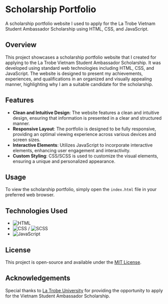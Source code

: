 # Scholarship Portfolio

A scholarship portfolio website I used to apply for the La Trobe Vietnam Student Ambassador Scholarship using HTML, CSS, and JavaScript.

## Overview

This project showcases a scholarship portfolio website that I created for applying to the La Trobe Vietnam Student Ambassador Scholarship. It was developed using standard web technologies including HTML, CSS, and JavaScript. The website is designed to present my achievements, experiences, and qualifications in an organized and visually appealing manner, highlighting why I am a suitable candidate for the scholarship.

## Features

- **Clean and Intuitive Design**: The website features a clean and intuitive design, ensuring that information is presented in a clear and structured manner.
- **Responsive Layout**: The portfolio is designed to be fully responsive, providing an optimal viewing experience across various devices and screen sizes.
- **Interactive Elements**: Utilizes JavaScript to incorporate interactive elements, enhancing user engagement and interactivity.
- **Custom Styling**: CSS/SCSS is used to customize the visual elements, ensuring a unique and personalized appearance.

## Usage

To view the scholarship portfolio, simply open the `index.html` file in your preferred web browser.

## Technologies Used

- ![HTML](https://img.shields.io/badge/-HTML-E34F26?style=for-the-badge&logo=html5&logoColor=white)
- ![CSS](https://img.shields.io/badge/-CSS-1572B6?style=for-the-badge&logo=css3&logoColor=white) / ![SCSS](https://img.shields.io/badge/-SCSS-CC6699?style=for-the-badge&logo=sass&logoColor=white)
- ![JavaScript](https://img.shields.io/badge/-JavaScript-F7DF1E?style=for-the-badge&logo=javascript&logoColor=black)

## License

This project is open-source and available under the [MIT License](LICENSE).

## Acknowledgements

Special thanks to [La Trobe University](https://www.latrobe.edu.au/) for providing the opportunity to apply for the Vietnam Student Ambassador Scholarship.

